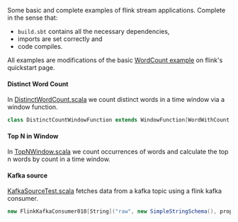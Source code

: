 Some basic and complete examples of flink stream applications. Complete in the sense that: 
* `build.sbt` contains all the necessary dependencies,
* imports are set correctly and
* code compiles.

All examples are modifications of the basic [WordCount example](https://ci.apache.org/projects/flink/flink-docs-release-1.3/quickstart/setup_quickstart.html) on flink's quickstart page.


#### Distinct Word Count
In [DistinctWordCount.scala](https://github.com/zartstrom/flink_examples/blob/master/src/main/scala/DistinctWordCount.scala) we count distinct words in a time window via a window function.

```scala
class DistinctCountWindowFunction extends WindowFunction[WordWithCount, String, String, TimeWindow]
```

#### Top N in Window   

In [TopNWindow.scala](https://github.com/zartstrom/flink_examples/blob/master/src/main/scala/TopNWindow.scala) we count occurrences of words and calculate the top n words by count in a time window.

#### Kafka source

[KafkaSourceTest.scala](https://github.com/zartstrom/flink_examples/blob/master/src/main/scala/KafkaSourceTest.scala) fetches data from a kafka topic using a flink kafka consumer.

```scala
new FlinkKafkaConsumer010[String]("raw", new SimpleStringSchema(), properties))
```
